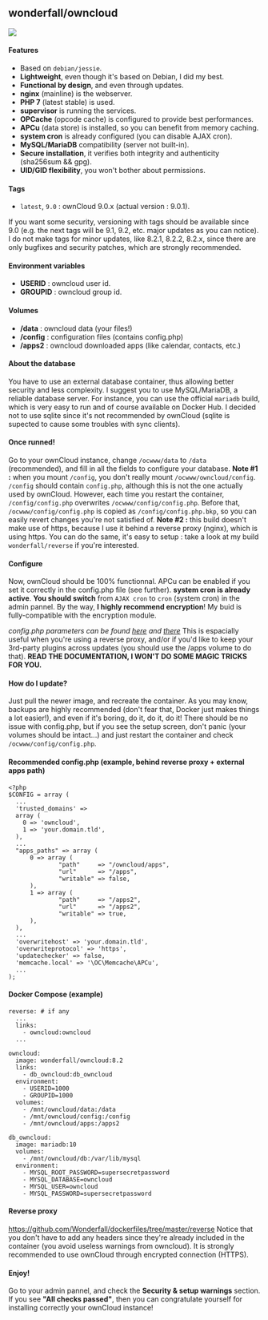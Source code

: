## wonderfall/owncloud

![](https://i.goopics.net/lu.png)

#### Features
- Based on `debian/jessie`.
- **Lightweight**, even though it's based on Debian, I did my best.
- **Functional by design**, and even through updates.
- **nginx** (mainline) is the webserver.
- **PHP 7** (latest stable) is used.
- **supervisor** is running the services.
- **OPCache** (opcode cache) is configured to provide best performances.
- **APCu** (data store) is installed, so you can benefit from memory caching.
- **system cron** is already configured (you can disable AJAX cron).
- **MySQL/MariaDB** compatibility (server not built-in).
- **Secure installation**, it verifies both integrity and authenticity (sha256sum && gpg).
- **UID/GID flexibility**, you won't bother about permissions.

#### Tags
- `latest`, `9.0` : ownCloud 9.0.x (actual version : 9.0.1).

If you want some security, versioning with tags should be available since 9.0 (e.g. the next tags will be 9.1, 9.2, etc. major updates as you can notice). I do not make tags for minor updates, like 8.2.1, 8.2.2, 8.2.x, since there are only bugfixes and security patches, which are strongly recommended.

#### Environment variables
- **USERID** : owncloud user id.
- **GROUPID** : owncloud group id.

#### Volumes
- **/data** : owncloud data (your files!)
- **/config** : configuration files (contains config.php)
- **/apps2** : owncloud downloaded apps (like calendar, contacts, etc.)

#### About the database
You have to use an external database container, thus allowing better security and less complexity. I suggest you to use MySQL/MariaDB, a reliable database server. For instance, you can use the official `mariadb` build, which is very easy to run and of course available on Docker Hub. I decided not to use sqlite since it's not recommended by ownCloud (sqlite is supected to cause some troubles with sync clients).

#### Once runned!
Go to your ownCloud instance, change `/ocwww/data` to `/data` (recommended), and fill in all the fields to configure your database. **Note #1 :** when you mount `/config`, you don't really mount `/ocwww/owncloud/config`. `/config` should contain `config.php`, although this is not the one actually used by ownCloud. However, each time you restart the container, `/config/config.php` overwrites `/ocwww/config/config.php`. Before that, `/ocwww/config/config.php` is copied as `/config/config.php.bkp`, so you can easily revert changes you're not satisfied of. **Note #2 :** this build doesn't make use of https, because I use it behind a reverse proxy (nginx), which is using https. You can do the same, it's easy to setup : take a look at my build `wonderfall/reverse` if you're interested.

#### Configure
Now, ownCloud should be 100% functionnal. APCu can be enabled if you set it correctly in the config.php file (see further). **system cron is already active**. **You should switch** from `AJAX cron` to `cron` (system cron) in the admin pannel. By the way, **I highly recommend encryption**! My buid is fully-compatible with the encryption module. 

*config.php parameters can be found [here](https://doc.owncloud.org/server/9.0/admin_manual/configuration_server/config_sample_php_parameters.html) and [there](https://doc.owncloud.org/server/9.0/admin_manual/installation/apps_management_installation.html)* This is espacially useful when you're using a reverse proxy, and/or if you'd like to keep your 3rd-party plugins across updates (you should use the /apps volume to do that). **READ THE DOCUMENTATION, I WON'T DO SOME MAGIC TRICKS FOR YOU.**

#### How do I update?
Just pull the newer image, and recreate the container. As you may know, backups are highly recommended (don't fear that, Docker just makes things a lot easier!), and even if it's boring, do it, do it, do it! There should be no issue with config.php, but if you see the setup screen, don't panic (your volumes should be intact...) and just restart the container and check `/ocwww/config/config.php`. 

#### Recommended config.php (example, behind reverse proxy + external apps path)
```
<?php
$CONFIG = array (
  ...
  'trusted_domains' => 
  array (
    0 => 'owncloud',
    1 => 'your.domain.tld',
  ),
  ...
  "apps_paths" => array (
      0 => array (
              "path"     => "/owncloud/apps",
              "url"      => "/apps",
              "writable" => false,
      ),
      1 => array (
              "path"     => "/apps2",
              "url"      => "/apps2",
              "writable" => true,
      ),
  ),
  ...
  'overwritehost' => 'your.domain.tld',
  'overwriteprotocol' => 'https',
  'updatechecker' => false,
  'memcache.local' => '\OC\Memcache\APCu',
  ...
);
```

#### Docker Compose (example)
```
reverse: # if any
  ...
  links:
    - owncloud:owncloud
  ...

owncloud:
  image: wonderfall/owncloud:8.2
  links:
    - db_owncloud:db_owncloud
  environment:
    - USERID=1000
    - GROUPID=1000
  volumes:
    - /mnt/owncloud/data:/data
    - /mnt/owncloud/config:/config
    - /mnt/owncloud/apps:/apps2

db_owncloud:
  image: mariadb:10
  volumes:
    - /mnt/owncloud/db:/var/lib/mysql
  environment:
    - MYSQL_ROOT_PASSWORD=supersecretpassword
    - MYSQL_DATABASE=owncloud
    - MYSQL_USER=owncloud
    - MYSQL_PASSWORD=supersecretpassword
```

#### Reverse proxy
https://github.com/Wonderfall/dockerfiles/tree/master/reverse
Notice that you don't have to add any headers since they're already included in the container (you avoid useless warnings from owncloud). It is strongly recommended to use ownCloud through encrypted connection (HTTPS).

#### Enjoy!
Go to your admin pannel, and check the **Security & setup warnings** section. If you see **"All checks passed"**, then you can congratulate yourself for installing correctly your ownCloud instance! 
